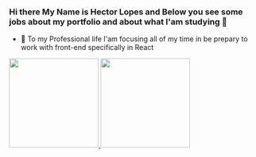 ### Hi there My Name is Hector Lopes and Below you see some jobs about my portfolio and about what I'am studying  👋

- 🔭 To my Professional life I'am focusing all of my time in be prepary to work with front-end specifically in React 



<div>
<a href="https://github.com/Hector-Lopes">
<img height="180em" src="https://github-readme-stats.vercel.app/api/top-langs/?username=Hector-Lopes&layout=compact&langs_count=7&theme=dracula"/>
<img height="180em" src="https://github-readme-stats.vercel.app/api?username=Hector-Lopes&show_icons=true&theme=dracula&include_all_commits=true&count_private=true"/>
</div>



